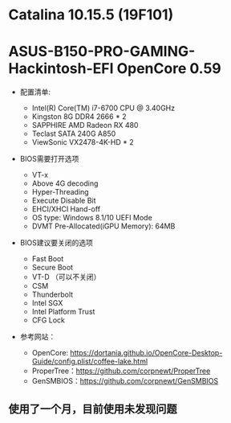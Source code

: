 # Catalina 10.15.5 (19F101)
# ASUS-B150-PRO-GAMING-Hackintosh-EFI OpenCore 0.59

 - 配置清单: 
   - Intel(R) Core(TM) i7-6700 CPU @ 3.40GHz
   - Kingston 8G DDR4 2666 * 2
   - SAPPHIRE AMD Radeon RX 480
   - Teclast SATA 240G A850
   - ViewSonic VX2478-4K-HD * 2 


- BIOS需要打开选项
  - VT-x
  - Above 4G decoding
  - Hyper-Threading
  - Execute Disable Bit
  - EHCI/XHCI Hand-off
  - OS type: Windows 8.1/10 UEFI Mode
  - DVMT Pre-Allocated(iGPU Memory): 64MB


- BIOS建议要关闭的选项
  - Fast Boot
  - Secure Boot
  - VT-D （可以不关闭）
  - CSM
  - Thunderbolt
  - Intel SGX
  - Intel Platform Trust
  - CFG Lock



- 参考网站：
    - OpenCore: https://dortania.github.io/OpenCore-Desktop-Guide/config.plist/coffee-lake.html
    - ProperTree：https://github.com/corpnewt/ProperTree
    - GenSMBIOS：https://github.com/corpnewt/GenSMBIOS

## 使用了一个月，目前使用未发现问题
